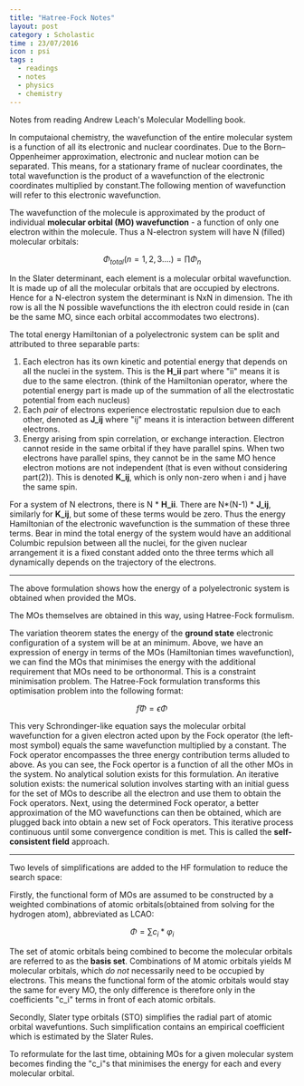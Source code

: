 ```yaml
---
title: "Hatree-Fock Notes"
layout: post
category : Scholastic
time : 23/07/2016
icon : psi
tags :
  - readings
  - notes
  - physics
  - chemistry
---
```

Notes from reading Andrew Leach's Molecular Modelling book.


In computaional chemistry, the wavefunction of the entire molecular system is a function of all its electronic and nuclear coordinates. Due to the Born–Oppenheimer approximation, electronic and nuclear motion can be separated. This means, for a stationary frame of nuclear coordinates, the total wavefunction is the product of a wavefunction of the electronic coordinates multiplied by constant.The following mention of wavefunction will refer to this electronic wavefunction.

The wavefunction of the molecule is approximated by the product of individual **molecular orbital (MO) wavefunction** - a function of only one electron within the molecule. Thus a N-electron system will have N (filled) molecular orbitals:

$$ Φ_{total}(n = 1,2,3....)  = ∏ Φ_n $$

In the Slater determinant, each element is a molecular orbital wavefunction. It is made up of all the molecular orbitals that are occupied by electrons. Hence for a N-electron system the determinant is NxN in dimension. The ith row is all the N possible wavefunctions the ith electron could reside in (can be the same MO, since each orbital accommodates two electrons).

The total energy Hamiltonian of a polyelectronic system can be split and attributed to three separable parts:
1. Each electron has its own kinetic and potential energy that depends on all the nuclei in the system. This is the **H_ii** part where "ii" means it is due to the same electron. (think of the Hamiltonian operator, where the potential energy part is made up of the summation of all the electrostatic potential from each nucleus)
2. Each *pair* of electrons experience electrostatic repulsion due to each other, denoted as **J_ij** where "ij" means it is interaction between different electrons.
3. Energy arising from spin correlation, or exchange interaction. Electron cannot reside in the same orbital if they have parallel spins. When two electrons have parallel spins, they cannot be in the same MO hence electron motions are not independent (that is even without considering part(2)). This is denoted **K_ij**, which is only non-zero when i and j have the same spin.

For a system of N electrons, there is N * **H_ii**. There are N*(N-1) * **J_ij**, similarly for **K_ij**, but some of these terms would be zero. Thus the energy Hamiltonian of the electronic wavefunction is the summation of these three terms. Bear in mind the total energy of the system would have an additional Columbic repulsion between all the nuclei, for the given nuclear arrangement it is a fixed constant added onto the three terms which all dynamically depends on the trajectory of the electrons.

---

The above formulation shows how the energy of a polyelectronic system is obtained when provided the MOs.

The MOs themselves are obtained in this way, using Hatree-Fock formulism.

The variation theorem states the energy of the **ground state** electronic configuration of a system will be at an minimum. Above, we have an expression of energy in terms of the MOs (Hamiltonian times wavefunction), we can find the MOs that minimises the energy with the additional requirement that MOs need to be orthonormal. This is a constraint minimisation problem. The Hatree-Fock formulation transforms this optimisation problem into the following format:

 $$ f̂ Φ = ϵ Φ  $$

 This very Schrondinger-like equation says the molecular orbital wavefunction for a given electron acted upon by the Fock operator (the left-most symbol) equals the same wavefunction multiplied by a constant. The Fock operator encompasses the three energy contribution terms alluded to above. As you can see, the Fock opertor is a function of all the other MOs in the system. No analytical solution exists for this formulation. An iterative solution exists: the numerical solution involves starting with an initial guess for the set of MOs to describe all the electron and use them to obtain the Fock operators. Next, using the determined Fock operator, a better approximation of the MO wavefunctions can then be obtained, which are plugged back into obtain a new set of Fock operators. This iterative process continuous until some convergence condition is met. This is called the **self-consistent field** approach.  

---

Two levels of simplifications are added to the HF formulation to reduce the search space:

Firstly, the functional form of MOs are assumed to be constructed by a weighted combinations of atomic orbitals(obtained from solving for the hydrogen atom), abbreviated as LCAO:

$$ Φ = ∑ c_i * φ_i $$

The set of atomic orbitals being combined to become the molecular orbitals are referred to as the **basis set**. Combinations of M atomic orbitals yields M molecular orbitals, which *do not* necessarily need to be occupied by electrons. This means the functional form of the atomic orbitals would stay the same for every MO, the only difference is therefore only in the coefficients "c_i" terms in front of each atomic orbitals.

Secondly, Slater type orbitals (STO) simplifies the radial part of atomic orbital wavefuntions. Such simplification contains an empirical coefficient which is estimated by the Slater Rules.

To reformulate for the last time, obtaining MOs for a given molecular system becomes finding the "c_i"s that minimises the energy for each and every molecular orbital.
